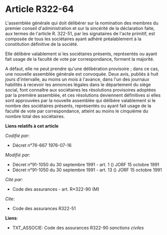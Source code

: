 # Article R322-64

L'assemblée générale qui doit délibérer sur la nomination des membres du premier conseil d'administration et sur la sincérité
de la déclaration faite, aux termes de l'article R. 322-51, par les signataires de l'acte primitif, est composée de tous les
sociétaires ayant adhéré préalablement à la constitution définitive de la société.

Elle délibère valablement si les sociétaires présents, représentés ou ayant fait usage de la faculté de vote par
correspondance, forment la majorité.

A défaut, elle ne peut prendre qu'une délibération provisoire ; dans ce cas, une nouvelle assemblée générale est convoquée.
Deux avis, publiés à huit jours d'intervalle, au moins un mois à l'avance, dans l'un des journaux habilités à recevoir les
annonces légales dans le département du siège social, font connaître aux sociétaires les résolutions provisoires adoptées par
la première assemblée, et ces résolutions deviennent définitives si elles sont approuvées par la nouvelle assemblée qui
délibère valablement si le nombre des sociétaires présents, représentés ou ayant fait usage de la faculté de vote par
correspondance, atteint au moins le cinquième du nombre total des sociétaires.

**Liens relatifs à cet article**

_Codifié par_:

  - Décret n°76-667 1976-07-16

_Modifié par_:

  - Décret n°91-1050 du 30 septembre 1991 - art. 1 () JORF 15 octobre 1991
  - Décret n°91-1050 du 30 septembre 1991 - art. 13 () JORF 15 octobre 1991

_Cité par_:

  - Code des assurances - art. R*322-90 (M)

_Cite_:

  - Code des assurances R322-51

**Liens**:

  - TXT_ASSOCIE: Code des assurances R322-90 *sanctions civiles*

